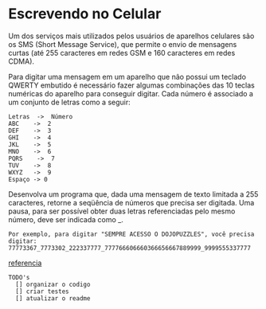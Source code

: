# Escrevendo no Celular

Um dos serviços mais utilizados pelos usuários de aparelhos celulares são os
SMS (Short Message Service), que permite o envio de mensagens curtas
(até 255 caracteres em redes GSM e 160 caracteres em redes CDMA).

Para digitar uma mensagem em um aparelho que não possui um teclado QWERTY
embutido é necessário fazer algumas combinações das 10 teclas numéricas do
aparelho para conseguir digitar. Cada número é associado a um conjunto de
letras como a seguir:

```
Letras  ->  Número
ABC    ->  2
DEF    ->  3
GHI    ->  4
JKL    ->  5
MNO    ->  6
PQRS    ->  7
TUV    ->  8
WXYZ   ->  9
Espaço -> 0
```

Desenvolva um programa que, dada uma mensagem de texto limitada a 255 caracteres,
retorne a seqüência de números que precisa ser digitada. Uma pausa,
para ser possível obter duas letras referenciadas pelo mesmo número,
deve ser indicada como _.

```
Por exemplo, para digitar "SEMPRE ACESSO O DOJOPUZZLES", você precisa digitar:
77773367_7773302_222337777_777766606660366656667889999_9999555337777
```

[referencia](http://dojopuzzles.com/problemas/exibe/escrevendo-no-celular/)

```
TODO's
  [] organizar o codigo
  [] criar testes
  [] atualizar o readme
```
